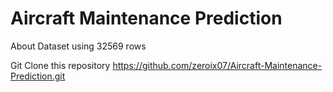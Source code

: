 # Aircraft Maintenance Prediction

About Dataset
using 32569 rows

Git Clone this repository 
https://github.com/zeroix07/Aircraft-Maintenance-Prediction.git
